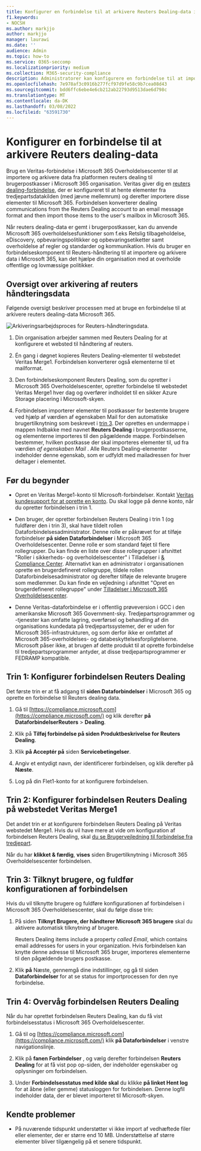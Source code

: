 ```yaml
---
title: Konfigurer en forbindelse til at arkivere Reuters Dealing-data i Microsoft 365
f1.keywords:
- NOCSH
ms.author: markjjo
author: markjjo
manager: laurawi
ms.date: ''
audience: Admin
ms.topic: how-to
ms.service: O365-seccomp
ms.localizationpriority: medium
ms.collection: M365-security-compliance
description: Administratorer kan konfigurere en forbindelse til at importere og arkivere Reuters Dealing-data fra Veritas Microsoft 365. Med denne forbindelse kan du arkivere data fra tredjeparts datakilder i Microsoft 365. Når du har arkiveret disse data, kan du bruge overholdelsesfunktioner som f.eks. retslig tilbageholdelse, indholdssøgning og opbevaringspolitikker til at administrere tredjepartsdata.
ms.openlocfilehash: 7e978af3c0916b277fcf97d9fe58c9b7cea08d43
ms.sourcegitcommit: bdd6ffc6ebe4e6cb212ab22793d9513dae6d798c
ms.translationtype: MT
ms.contentlocale: da-DK
ms.lasthandoff: 03/08/2022
ms.locfileid: "63591730"
---
```

# <a name="set-up-a-connector-to-archive-reuters-dealing-data"></a>Konfigurer en forbindelse til at arkivere Reuters dealing-data

Brug en Veritas-forbindelse i Microsoft 365 Overholdelsescenter til at importere og arkivere data fra platformen reuters dealing til brugerpostkasser i Microsoft 365 organisation. Veritas giver dig en [reuters dealing-forbindelse](https://globanet.com/reuters-dealing/), der er konfigureret til at hente elementer fra tredjepartsdatakilden (med jævne mellemrum) og derefter importere disse elementer til Microsoft 365. Forbindelsen konverterer dealing communications from the Reuters Dealing account to an email message format and then import those items to the user's mailbox in Microsoft 365.

Når reuters dealing-data er gemt i brugerpostkasser, kan du anvende Microsoft 365 overholdelsesfunktioner som f.eks Retslig tilbageholdelse, eDiscovery, opbevaringspolitikker og opbevaringsetiketter samt overholdelse af regler og standarder og kommunikation. Hvis du bruger en forbindelseskomponent til Reuters-håndtering til at importere og arkivere data i Microsoft 365, kan det hjælpe din organisation med at overholde offentlige og lovmæssige politikker.

## <a name="overview-of-archiving-reuters-dealing-data"></a>Oversigt over arkivering af reuters håndteringsdata

Følgende oversigt beskriver processen med at bruge en forbindelse til at arkivere reuters dealing-data Microsoft 365.

![Arkiveringsarbejdsproces for Reuters-håndteringsdata.](../media/ReuetersDealingConnectorWorkflow.png)

1. Din organisation arbejder sammen med Reuters Dealing for at konfigurere et websted til håndtering af reuters.

2. Én gang i døgnet kopieres Reuters Dealing-elementer til webstedet Veritas Merge1. Forbindelsen konverterer også elementerne til et mailformat.

3. Den forbindelseskomponent Reuters Dealing, som du opretter i Microsoft 365 Overholdelsescenter, opretter forbindelse til webstedet Veritas Merge1 hver dag og overfører indholdet til en sikker Azure Storage placering i Microsoft-skyen.

4. Forbindelsen importerer elementer til postkasser for bestemte brugere ved hjælp af værdien af egenskaben Mail  for den automatiske brugertilknytning som beskrevet i [trin 3](#step-3-map-users-and-complete-the-connector-setup). Der oprettes en undermappe i mappen Indbakke med navnet **Reuters Dealing** i brugerpostkasserne, og elementerne importeres til den pågældende mappe. Forbindelsen bestemmer, hvilken postkasse der skal importeres elementer til, ud fra værdien *af egenskaben Mail* . Alle Reuters Dealing-elementer indeholder denne egenskab, som er udfyldt med mailadressen for hver deltager i elementet.

## <a name="before-you-begin"></a>Før du begynder

- Opret en Veritas Merge1-konto til Microsoft-forbindelser. Kontakt [Veritas kundesupport for at oprette en konto](https://globanet.com/contact-us). Du skal logge på denne konto, når du opretter forbindelsen i trin 1.

- Den bruger, der opretter forbindelsen Reuters Dealing i trin 1 (og fuldfører den i trin 3), skal have tildelt rollen Dataforbindelsesadministrator. Denne rolle er påkrævet for at tilføje forbindelser **på siden Dataforbindelser** i Microsoft 365 Overholdelsescenter. Denne rolle er som standard føjet til flere rollegrupper. Du kan finde en liste over disse rollegrupper i afsnittet "Roller i sikkerheds- og overholdelsescenter" i Tilladelser i [& Compliance Center](../security/office-365-security/permissions-in-the-security-and-compliance-center.md#roles-in-the-security--compliance-center). Alternativt kan en administrator i organisationen oprette en brugerdefineret rollegruppe, tildele rollen Dataforbindelsesadministrator og derefter tilføje de relevante brugere som medlemmer. Du kan finde en vejledning i afsnittet "Opret en brugerdefineret rollegruppe" under [Tilladelser i Microsoft 365 Overholdelsescenter](microsoft-365-compliance-center-permissions.md#create-a-custom-role-group).

- Denne Veritas-dataforbindelse er i offentlig prøveversion i GCC i den amerikanske Microsoft 365 Government-sky. Tredjepartsprogrammer og -tjenester kan omfatte lagring, overførsel og behandling af din organisations kundedata på tredjepartssystemer, der er uden for Microsoft 365-infrastrukturen, og som derfor ikke er omfattet af Microsoft 365-overholdelses- og databeskyttelsesforpligtelserne. Microsoft påser ikke, at brugen af dette produkt til at oprette forbindelse til tredjepartsprogrammer antyder, at disse tredjepartsprogrammer er FEDRAMP kompatible.

## <a name="step-1-set-up-the-reuters-dealing-connector"></a>Trin 1: Konfigurer forbindelsen Reuters Dealing

Det første trin er at få adgang til **siden Dataforbindelser** i Microsoft 365 og oprette en forbindelse til Reuters dealing data.

1. Gå til [https://compliance.microsoft.com](https://compliance.microsoft.com/) og klik derefter **på DataforbindelserReuters** >  **Dealing**.

2. Klik på **Tilføj forbindelse på siden Produktbeskrivelse for Reuters Dealing**.

3. Klik **på Acceptér på** siden **Servicebetingelser**.

4. Angiv et entydigt navn, der identificerer forbindelsen, og klik derefter på **Næste**.

5. Log på din Flet1-konto for at konfigurere forbindelsen.

## <a name="step-2-configure-the-reuters-dealing-connector-on-the-veritas-merge1-site"></a>Trin 2: Konfigurer forbindelsen Reuters Dealing på webstedet Veritas Merge1

Det andet trin er at konfigurere forbindelsen Reuters Dealing på Veritas webstedet Merge1. Hvis du vil have mere at vide om konfiguration af forbindelsen Reuters Dealing, skal [du se Brugervejledning til forbindelse fra tredjepart](https://docs.ms.merge1.globanetportal.com/Merge1%20Third-Party%20Connectors%20Reuters%20Dealing%20User%20Guide%20.pdf).

Når du har **klikket & færdig**, **vises** siden Brugertilknytning i Microsoft 365 Overholdelsescenter forbindelsen.

## <a name="step-3-map-users-and-complete-the-connector-setup"></a>Trin 3: Tilknyt brugere, og fuldfør konfigurationen af forbindelsen

Hvis du vil tilknytte brugere og fuldføre konfigurationen af forbindelsen i Microsoft 365 Overholdelsescenter, skal du følge disse trin:

1. På siden **Tilknyt Brugere, der håndterer Microsoft 365 brugere** skal du aktivere automatisk tilknytning af brugere.

   Reuters Dealing items include a property *called Email*, which contains email addresses for users in your organization. Hvis forbindelsen kan knytte denne adresse til Microsoft 365 bruger, importeres elementerne til den pågældende brugers postkasse.

2. Klik **på** Næste, gennemgå dine indstillinger, og gå til siden **Dataforbindelser** for at se status for importprocessen for den nye forbindelse.

## <a name="step-4-monitor-the-reuters-dealing-connector"></a>Trin 4: Overvåg forbindelsen Reuters Dealing

Når du har oprettet forbindelsen Reuters Dealing, kan du få vist forbindelsesstatus i Microsoft 365 Overholdelsescenter.

1. Gå til og [https://compliance.microsoft.com](https://compliance.microsoft.com/) klik **på Dataforbindelser** i venstre navigationslinje.

2. Klik på **fanen Forbindelser** , og vælg derefter forbindelsen **Reuters Dealing** for at få vist pop op-siden, der indeholder egenskaber og oplysninger om forbindelsen.

3. Under **Forbindelsesstatus med kilde skal** du klikke **på linket Hent log** for at åbne (eller gemme) statusloggen for forbindelsen. Denne logfil indeholder data, der er blevet importeret til Microsoft-skyen.

## <a name="known-issues"></a>Kendte problemer

- På nuværende tidspunkt understøtter vi ikke import af vedhæftede filer eller elementer, der er større end 10 MB. Understøttelse af større elementer bliver tilgængelig på et senere tidspunkt.